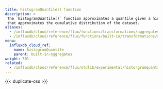 ```yaml
---
title: histogramQuantile() function
description: >
 The `histogramQuantile()` function approximates a quantile given a histogram
 that approximates the cumulative distribution of the dataset.
aliases:
  - /influxdb/cloud/reference/flux/functions/transformations/aggregates/histogramquantile
  - /influxdb/cloud/reference/flux/functions/built-in/transformations/aggregates/histogramquantile/
menu:
  influxdb_cloud_ref:
    name: histogramQuantile
    parent: built-in-aggregates
weight: 501
related:
  - /influxdb/cloud/reference/flux/stdlib/experimental/historgramquantile/
---
```


{{< duplicate-oss >}}